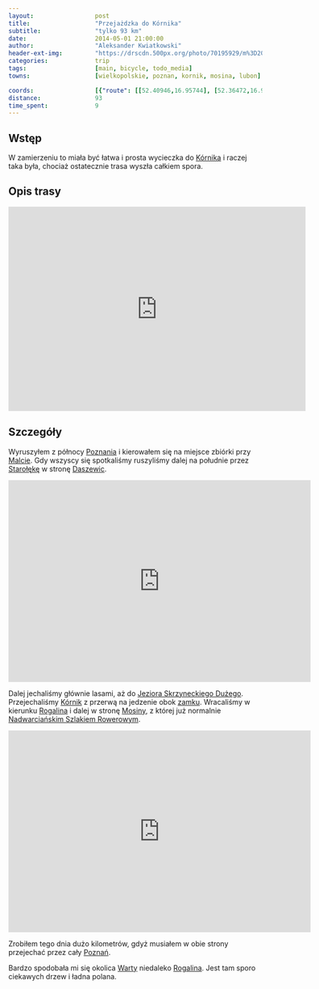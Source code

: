 ```yaml
---
layout:                 post
title:                  "Przejażdzka do Kórnika"
subtitle:               "tylko 93 km"
date:                   2014-05-01 21:00:00
author:                 "Aleksander Kwiatkowski"
header-ext-img:         "https://drscdn.500px.org/photo/70195929/m%3D2048/fc4e0a58e418db923d890481d6570b18"
categories:             trip
tags:                   [main, bicycle, todo_media]
towns:                  [wielkopolskie, poznan, kornik, mosina, lubon]

coords:                 [{"route": [[52.40946,16.95744], [52.36472,16.93152], [52.35193,16.94233], [52.31889,16.93203], [52.28708,16.99469], [52.26082,16.99589], [52.26334,17.05271], [52.25231,17.07400], [52.22877,17.09237], [52.20857,17.02199], [52.20994,16.99023], [52.25630,16.88483], [52.25546,16.87230], [52.29496,16.87367], [52.38222,16.93341]], "type": "bicycle"}]
distance:               93
time_spent:             9
---
```


[wiki-kornik]:           https://pl.wikipedia.org/wiki/K%C3%B3rnik
[wiki-poznan]:           https://pl.wikipedia.org/wiki/Pozna%C5%84
[wiki-malta]:            https://pl.wikipedia.org/wiki/Jezioro_Malta%C5%84skie
[wiki-staroleka]:        https://pl.wikipedia.org/wiki/Staro%C5%82%C4%99ka
[wiki-daszewice]:        https://pl.wikipedia.org/wiki/Daszewice_(gmina_K%C3%B3rnik)
[wiki-j-skrzyneckie]:    https://pl.wikipedia.org/wiki/Skrzynki_Du%C5%BCe_(jezioro_w_woj._wielkopolskim)
[wiki-kornik-zamek]:     https://pl.wikipedia.org/wiki/Zamek_w_K%C3%B3rniku
[wiki-rogalin]:          https://pl.wikipedia.org/wiki/Rogalin
[wiki-nadwiarcianski]:   https://pl.wikipedia.org/wiki/Nadwarcia%C5%84ski_Szlak_Rowerowy
[wiki-mosina]:           https://pl.wikipedia.org/wiki/Mosina
[wiki-warta]:            https://pl.wikipedia.org/wiki/Warta

[vimeo-1]:               https://vimeo.com/95793927
[vimeo-2]:               https://vimeo.com/96701936

Wstęp
-----

W zamierzeniu to miała być łatwa i prosta wycieczka do [Kórnika][wiki-kornik] i
raczej taka była, chociaż ostatecznie trasa wyszła całkiem spora.

Opis trasy
----------

<iframe height='405' width='590' frameborder='0' allowtransparency='true' scrolling='no' src='https://www.strava.com/activities/137168469/embed/c8845a53bcf71822d374f4f23cdfe2f1e20fd5ca'></iframe>

Szczegóły
---------

Wyruszyłem z północy [Poznania][wiki-poznan] i kierowałem się na miejsce zbiórki
przy [Malcie][wiki-malta]. Gdy wszyscy się spotkaliśmy ruszyliśmy dalej na południe
przez [Starołękę][wiki-staroleka] w stronę [Daszewic][wiki-daszewice].

<div class="vimeo"><iframe src='http://player.vimeo.com/video/95793927' width="600" height="400" frameborder="0" webkitAllowFullScreen mozallowfullscreen allowFullScreen> </iframe></div>

Dalej jechaliśmy głównie lasami, aż do [Jeziora Skrzyneckiego Dużego][wiki-j-skrzyneckie].
Przejechaliśmy [Kórnik][wiki-kornik] z przerwą na jedzenie obok [zamku][wiki-kornik-zamek].
Wracaliśmy w kierunku [Rogalina][wiki-rogalin] i dalej w stronę [Mosiny][wiki-mosina], z
której już normalnie [Nadwarciańskim Szlakiem Rowerowym][wiki-nadwiarcianski].

<div class="vimeo"><iframe src='http://player.vimeo.com/video/96701936' width="600" height="400" frameborder="0" webkitAllowFullScreen mozallowfullscreen allowFullScreen> </iframe></div>

Zrobiłem tego dnia dużo kilometrów, gdyż musiałem w obie strony przejechać przez cały
[Poznań][wiki-poznan].

Bardzo spodobała mi się okolica [Warty][wiki-warta] niedaleko [Rogalina][wiki-rogalin]. Jest tam
sporo ciekawych drzew i ładna polana.

